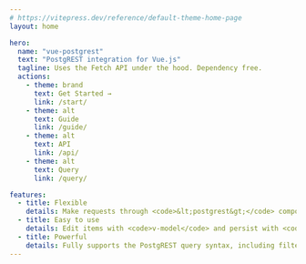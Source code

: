 ```yaml
---
# https://vitepress.dev/reference/default-theme-home-page
layout: home

hero:
  name: "vue-postgrest"
  text: "PostgREST integration for Vue.js"
  tagline: Uses the Fetch API under the hood. Dependency free.
  actions:
    - theme: brand
      text: Get Started →
      link: /start/
    - theme: alt
      text: Guide
      link: /guide/
    - theme: alt
      text: API
      link: /api/
    - theme: alt
      text: Query
      link: /query/

features:
  - title: Flexible
    details: Make requests through <code>&lt;postgrest&gt;</code> components, the <code>pg</code> mixin or <code>$postgrest</code> instance methods.
  - title: Easy to use
    details: Edit items with <code>v-model</code> and persist with <code>item.$post()</code>, <code>item.$patch()</code> and <code>item.$delete()</code>.
  - title: Powerful
    details: Fully supports the PostgREST query syntax, including filtering, resource embedding and RPCs.
---
```

